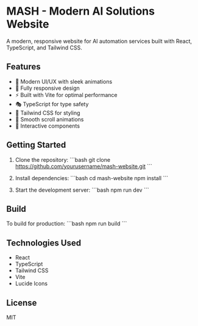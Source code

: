 # MASH - Modern AI Solutions Website

A modern, responsive website for AI automation services built with React, TypeScript, and Tailwind CSS.

## Features

- 🎨 Modern UI/UX with sleek animations
- 📱 Fully responsive design
- ⚡ Built with Vite for optimal performance
- 🎭 TypeScript for type safety
- 🎯 Tailwind CSS for styling
- 🔄 Smooth scroll animations
- 💫 Interactive components

## Getting Started

1. Clone the repository:
\`\`\`bash
git clone https://github.com/yourusername/mash-website.git
\`\`\`

2. Install dependencies:
\`\`\`bash
cd mash-website
npm install
\`\`\`

3. Start the development server:
\`\`\`bash
npm run dev
\`\`\`

## Build

To build for production:
\`\`\`bash
npm run build
\`\`\`

## Technologies Used

- React
- TypeScript
- Tailwind CSS
- Vite
- Lucide Icons

## License

MIT